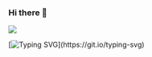 ### Hi there 👋

<!--
**RoyH0427/RoyH0427** is a ✨ _special_ ✨ repository because its `README.md` (this file) appears on your GitHub profile.

Here are some ideas to get you started:

- 🔭 I’m currently working on ...
- 🌱 I’m currently learning ...
- 👯 I’m looking to collaborate on ...
- 🤔 I’m looking for help with ...
- 💬 Ask me about ...
- 📫 How to reach me: ...
- 😄 Pronouns: ...
- ⚡ Fun fact: ...
-->
![](https://count.getloli.com/get/@RoyH0427.github.readme?theme=rule34)

[![Typing SVG](https://readme-typing-svg.demolab.com?font=Fira+Code&pause=1000&color=000000&width=435&lines=We+used+to+look+up+at+the+sky+and+wonder+at+our+place+in+the+stars;ow+we+just+look+down+and+worry+about+our+place+in+the+dirt.)](https://git.io/typing-svg)
